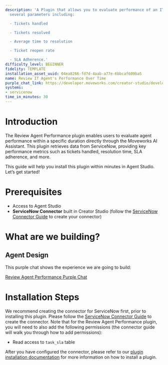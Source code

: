 ```yaml
---
description: 'A Plugin that allows you to evaluate performance of an IT Agent across
  several parameters including:

  - Tickets handled

  - Tickets resolved

  - Average time to resolution

  - Ticket reopen rate

  - SLA Adherence.'
difficulty_level: BEGINNER
fidelity: TEMPLATE
installation_asset_uuid: 04ea8266-fd7d-4aab-a77e-6bbcaf609ba5
name: Review IT Agent's Performance Over Time
purple_chat_link: https://developer.moveworks.com/creator-studio/developer-tools/purple-chat?conversation=%7B%22startTimestamp%22%3A%2211%3A43+AM%22%2C%22messages%22%3A%5B%7B%22parts%22%3A%5B%7B%22richText%22%3A%22I+want+to+review+agent+performance.%22%7D%5D%2C%22role%22%3A%22user%22%7D%2C%7B%22parts%22%3A%5B%7B%22richText%22%3A%22Okay%2C+I+can+help+with+that.+Which+agent%27s+performance+would+you+like+to+review%3F%22%7D%5D%2C%22role%22%3A%22assistant%22%7D%2C%7B%22parts%22%3A%5B%7B%22richText%22%3A%22Leslie+Knope%22%7D%5D%2C%22role%22%3A%22user%22%7D%2C%7B%22parts%22%3A%5B%7B%22richText%22%3A%22And+for+what+time+period%3F%22%7D%5D%2C%22role%22%3A%22assistant%22%7D%2C%7B%22parts%22%3A%5B%7B%22richText%22%3A%22Last+Quarter%22%7D%5D%2C%22role%22%3A%22user%22%7D%2C%7B%22parts%22%3A%5B%7B%22richText%22%3A%22Okay%2C+I%27m+pulling+up+Leslie+Knope%27s+performance+data+for+last+quarter.+Here%27s+what+I+found%3A%22%7D%2C%7B%22richText%22%3A%22%3Cp%3E%3Cbr%3E%3C%2Fp%3E%5Cn%3Cp%3E%3Cstrong%3ETickets+Handled%3A%3C%2Fstrong%3E+146%3C%2Fp%3E%5Cn%3Cp%3E%3Cstrong%3ETickets+Resolved%3A%3C%2Fstrong%3E+132%3C%2Fp%3E%5Cn%3Cp%3E%3Cstrong%3EAvg.+Resolution+Time%3A%3C%2Fstrong%3E+4+hours%26nbsp%3B%3C%2Fp%3E%5Cn%3Cp%3E%3Cstrong%3EFCR+Rate%3A%3C%2Fstrong%3E+96%25%26nbsp%3B%3C%2Fp%3E%5Cn%3Cp%3E%3Cstrong%3ESLA+Adherence%3A%3C%2Fstrong%3E+99%25%3C%2Fp%3E%22%7D%2C%7B%22citations%22%3A%5B%7B%22citationTitle%22%3A%22Leslie+Knope+Performance+Data%22%2C%22connectorName%22%3A%22servicenow%22%7D%5D%7D%5D%2C%22role%22%3A%22assistant%22%7D%5D%7D
systems:
- servicenow
time_in_minutes: 30
---
```


# Introduction

The Review Agent Performance plugin enables users to evaluate agent performance within a specific duration directly through the Moveworks AI Assistant. This plugin retrieves data from ServiceNow, providing key performance metrics such as tickets handled, resolution time, SLA adherence, and more.

This guide will help you install this plugin within minutes in Agent Studio. Let’s get started!

# Prerequisites

- Access to Agent Studio
- **ServiceNow Connector** built in Creator Studio (follow the [ServiceNow Connector Guide](https://developer.moveworks.com/creator-studio/resources/connector?id=servicenow) to create your connector)

# What are we building?

## Agent Design

This purple chat shows the experience we are going to build:

[Review Agent Performance Purple Chat](https://developer.moveworks.com/creator-studio/developer-tools/purple-chat?conversation=%7B%22startTimestamp%22%3A%2211%3A43+AM%22%2C%22messages%22%3A%5B%7B%22parts%22%3A%5B%7B%22richText%22%3A%22I+want+to+review+agent+performance.%22%7D%5D%2C%22role%22%3A%22user%22%7D%2C%7B%22parts%22%3A%5B%7B%22richText%22%3A%22Okay%2C+I+can+help+with+that.+Which+agent%27s+performance+would+you+like+to+review%3F%22%7D%5D%2C%22role%22%3A%22assistant%22%7D%2C%7B%22parts%22%3A%5B%7B%22richText%22%3A%22Leslie+Knope%22%7D%5D%2C%22role%22%3A%22user%22%7D%2C%7B%22parts%22%3A%5B%7B%22richText%22%3A%22And+for+what+time+period%3F%22%7D%5D%2C%22role%22%3A%22assistant%22%7D%2C%7B%22parts%22%3A%5B%7B%22richText%22%3A%22Last+Quarter%22%7D%5D%2C%22role%22%3A%22user%22%7D%2C%7B%22parts%22%3A%5B%7B%22richText%22%3A%22Okay%2C+I%27m+pulling+up+Leslie+Knope%27s+performance+data+for+last+quarter.+Here%27s+what+I+found%3A%22%7D%2C%7B%22richText%22%3A%22%3Cp%3E%3Cbr%3E%3C%2Fp%3E%5Cn%3Cp%3E%3Cstrong%3ETickets+Handled%3A%3C%2Fstrong%3E+146%3C%2Fp%3E%5Cn%3Cp%3E%3Cstrong%3ETickets+Resolved%3A%3C%2Fstrong%3E+132%3C%2Fp%3E%5Cn%3Cp%3E%3Cstrong%3EAvg.+Resolution+Time%3A%3C%2Fstrong%3E+4+hours%26nbsp%3B%3C%2Fp%3E%5Cn%3Cp%3E%3Cstrong%3EFCR+Rate%3A%3C%2Fstrong%3E+96%25%26nbsp%3B%3C%2Fp%3E%5Cn%3Cp%3E%3Cstrong%3ESLA+Adherence%3A%3C%2Fstrong%3E+99%25%3C%2Fp%3E%22%7D%2C%7B%22citations%22%3A%5B%7B%22citationTitle%22%3A%22Leslie+Knope+Performance+Data%22%2C%22connectorName%22%3A%22servicenow%22%7D%5D%7D%5D%2C%22role%22%3A%22assistant%22%7D%5D%7D)

# Installation Steps

We recommend creating the connector for ServiceNow first, prior to installing this plugin. Please follow the [ServiceNow Connector Guide](https://developer.moveworks.com/creator-studio/resources/connector?id=servicenow) to create the connector. Note that for the Review Agent Performance plugin, you will need to also add the following permissions (the connector guide will walk you through how to add permissions):

- Read access to `task_sla` table

After you have configured the connector, please refer to our [plugin installation documentation](https://help.moveworks.com/docs/ai-agent-marketplace-installation) for more information on how to install a plugin.